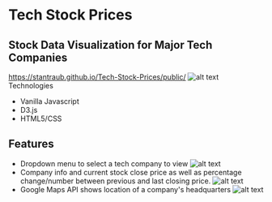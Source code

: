 # Tech Stock Prices

## Stock Data Visualization for Major Tech Companies
https://stantraub.github.io/Tech-Stock-Prices/public/
![alt text](https://tech-stocks.s3-us-west-1.amazonaws.com/main+site.png)
Technologies
- Vanilla Javascript
- D3.js
- HTML5/CSS

## Features 

- Dropdown menu to select a tech company to view 
![alt text](https://tech-stocks.s3-us-west-1.amazonaws.com/company_dropdown.png)
- Company info and current stock close price as well as percentage change/number between previous and last closing price.
![alt text](https://tech-stocks.s3-us-west-1.amazonaws.com/company_info.png)
- Google Maps API shows location of a company's headquarters
![alt text](https://tech-stocks.s3-us-west-1.amazonaws.com/company+location.png)





